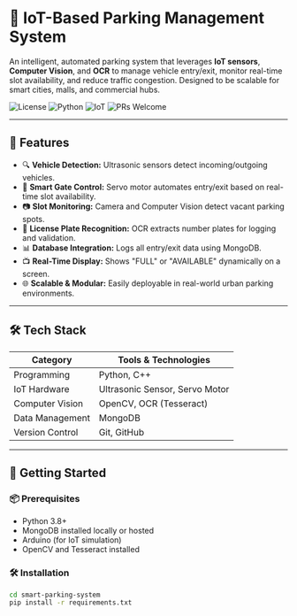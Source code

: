 # 🚗 IoT-Based Parking Management System

An intelligent, automated parking system that leverages **IoT sensors**, **Computer Vision**, and **OCR** to manage vehicle entry/exit, monitor real-time slot availability, and reduce traffic congestion. Designed to be scalable for smart cities, malls, and commercial hubs.

![License](https://img.shields.io/badge/license-MIT-green)
![Python](https://img.shields.io/badge/python-3.8+-blue)
![IoT](https://img.shields.io/badge/IoT-Enabled-orange)
![PRs Welcome](https://img.shields.io/badge/PRs-welcome-brightgreen)

---

## 🧠 Features

- 🔍 **Vehicle Detection:** Ultrasonic sensors detect incoming/outgoing vehicles.
- 🛑 **Smart Gate Control:** Servo motor automates entry/exit based on real-time slot availability.
- 📷 **Slot Monitoring:** Camera and Computer Vision detect vacant parking spots.
- 🔐 **License Plate Recognition:** OCR extracts number plates for logging and validation.
- 📊 **Database Integration:** Logs all entry/exit data using MongoDB.
- 📺 **Real-Time Display:** Shows "FULL" or "AVAILABLE" dynamically on a screen.
- 🌐 **Scalable & Modular:** Easily deployable in real-world urban parking environments.

---

## 🛠️ Tech Stack

| Category              | Tools & Technologies                             |
|-----------------------|--------------------------------------------------|
| Programming           | Python, C++                                      |
| IoT Hardware          | Ultrasonic Sensor, Servo Motor                   |                              
| Computer Vision       | OpenCV, OCR (Tesseract)                          |
| Data Management       | MongoDB                                          |
| Version Control       | Git, GitHub                                      |

---

## 🚀 Getting Started

### 📦 Prerequisites
- Python 3.8+
- MongoDB installed locally or hosted
- Arduino (for IoT simulation)
- OpenCV and Tesseract installed

### 🛠️ Installation

```bash
cd smart-parking-system
pip install -r requirements.txt
```
